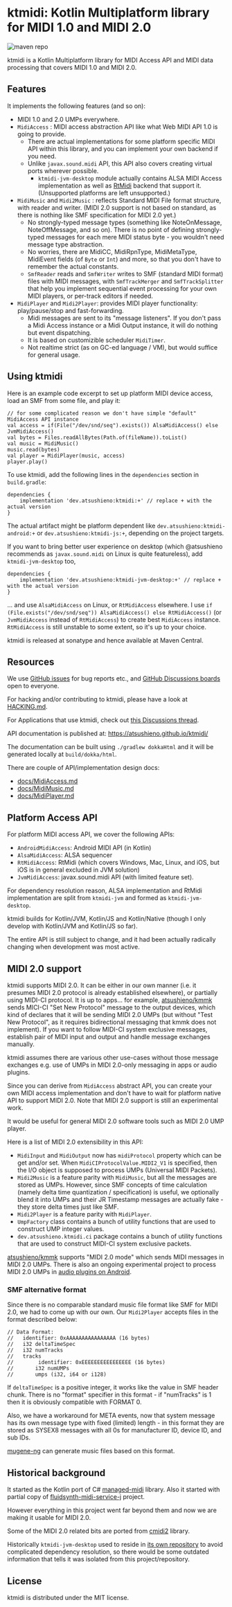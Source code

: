 # ktmidi: Kotlin Multiplatform library for MIDI 1.0 and MIDI 2.0

![maven repo](https://img.shields.io/maven-central/v/dev.atsushieno/ktmidi)

ktmidi is a Kotlin Multiplatform library for MIDI Access API and MIDI data processing that covers MIDI 1.0 and MIDI 2.0. 

## Features

It implements the following features (and so on):

- MIDI 1.0 and 2.0 UMPs everywhere.
- `MidiAccess` : MIDI access abstraction API like what Web MIDI API 1.0 is going to provide.
  - There are actual implementations for some platform specific MIDI API within this library, and you can implement your own backend if you need.
  - Unlike `javax.sound.midi` API, this API also covers creating virtual ports wherever possible.
    - `ktmidi-jvm-desktop` module actually contains ALSA MIDI Access implementation as well as [RtMidi](https://github.com/thestk/rtmidi) backend that support it. (Unsupported platforms are left unsupported.)
- `MidiMusic` and `Midi2Music` : reflects Standard MIDI File format structure, with reader and writer. (MIDI 2.0 support is not based on standard, as there is nothing like SMF specification for MIDI 2.0 yet.)
  - No strongly-typed message types (something like NoteOnMessage, NoteOffMessage, and so on). There is no point of defining strongly-typed messages for each mere MIDI status byte - you wouldn't need message type abstraction.
  - No worries, there are MidiCC, MidiRpnType, MidiMetaType, MidiEvent fields (of `Byte` or `Int`) and more, so that you don't have to remember the actual constants.
  - `SmfReader` reads and `SmfWriter` writes to SMF (standard MIDI format) files with MIDI messages, with `SmfTrackMerger` and `SmfTrackSplitter` that help you implement sequential event processing for your own MIDI players, or per-track editors if needed.
- `MidiPlayer` and `Midi2Player`: provides MIDI player functionality: play/pause/stop and fast-forwarding.
  - Midi messages are sent to its "message listeners". If you don't pass a Midi Access instance or a Midi Output instance, it will do nothing but event dispatching.
  - It is based on customizible scheduler `MidiTimer`.
  - Not realtime strict (as on GC-ed language / VM), but would suffice for general usage.

## Using ktmidi

Here is an example code excerpt to set up platform MIDI device access, load an SMF from some file, and play it:

```
// for some complicated reason we don't have simple "default" MidiAccess API instance
val access = if(File("/dev/snd/seq").exists()) AlsaMidiAccess() else JvmMidiAccess()
val bytes = Files.readAllBytes(Path.of(fileName)).toList()
val music = MidiMusic()
music.read(bytes)
val player = MidiPlayer(music, access)
player.play()
```

To use ktmidi, add the following lines in the `dependencies` section in `build.gradle`:

```
dependencies {
    implementation 'dev.atsushieno:ktmidi:+' // replace + with the actual version
}
```

The actual artifact might be platform dependent like `dev.atsushieno:ktmidi-android:+` or `dev.atsushieno:ktmidi-js:+`, depending on the project targets.

If you want to bring better user experience on desktop (which @atsushieno recommends as `javax.sound.midi` on Linux is quite featureless), add `ktmidi-jvm-desktop` too,


```
dependencies {
    implementation 'dev.atsushieno:ktmidi-jvm-desktop:+' // replace + with the actual version
}
```

... and use `AlsaMidiAccess` on Linux, or `RtMidiAccess` elsewhere. I use `if (File.exists("/dev/snd/seq")) AlsaMidiAccess() else RtMidiAccess()` (or `JvmMidiAccess` instead of `RtMidiAccess`) to create best `MidiAccess` instance. `RtMidiAccess` is still unstable to some extent, so it's up to your choice.

ktmidi is released at sonatype and hence available at Maven Central.

## Resources

We use [GitHub issues](https://github.com/atsushieno/ktmidi/issues) for bug reports etc., and [GitHub Discussions boards](https://github.com/atsushieno/ktmidi/discussions/) open to everyone.

For hacking and/or contributing to ktmidi, please have a look at [HACKING.md](HACKING.md).

For Applications that use ktmidi, check out [this Discussions thread](https://github.com/atsushieno/ktmidi/discussions/14).

API documentation is published at: https://atsushieno.github.io/ktmidi/

The documentation can be built using `./gradlew dokkaHtml` and it will be generated locally at `build/dokka/html`.

There are couple of API/implementation design docs:

- [docs/MidiAccess.md](docs/MidiAccess.md)
- [docs/MidiMusic.md](docs/MidiMusic.md)
- [docs/MidiPlayer.md](docs/MidiPlayer.md)


## Platform Access API

For platform MIDI access API, we cover the following APIs:

- `AndroidMidiAccess`: Android MIDI API (in Kotlin)
- `AlsaMidiAccess`: ALSA sequencer
- `RtMidiAccess`: RtMidi (which covers Windows, Mac, Linux, and iOS, but iOS is in general excluded in JVM solution)
- `JvmMidiAccess`: javax.sound.midi API (with limited feature set).

For dependency resolution reason, ALSA implementation and RtMidi implementation are split from `ktmidi-jvm` and formed as `ktmidi-jvm-desktop`.

ktmidi builds for Kotlin/JVM, Kotlin/JS and Kotlin/Native (though I only develop with Kotlin/JVM and Kotlin/JS so far).

The entire API is still subject to change, and it had been actually radically changing when development was most active.

## MIDI 2.0 support

ktmidi supports MIDI 2.0. It can be either in our own manner (i.e. it presumes MIDI 2.0 protocol is already established elsewhere), or partially using MIDI-CI protocol. It is up to apps... for example, [atsushieno/kmmk](https://github.com/atsushieno/kmmk) sends MICI-CI "Set New Protocol" message to the output devices, which kind of declares that it will be sending MIDI 2.0 UMPs (but without "Test New Protocol", as it requires bidirectional messaging that kmmk does not implement). If you want to follow MIDI-CI system exclusive messages, establish pair of MIDI input and output and handle message exchanges manually.

ktmidi assumes there are various other use-cases without those message exchanges e.g. use of UMPs in MIDI 2.0-only messaging in apps or audio plugins.

Since you can derive from `MidiAccess` abstract API, you can create your own MIDI access implementation and don't have to wait for platform native API to support MIDI 2.0. Note that MIDI 2.0 support is still an experimental work.

It would be useful for general MIDI 2.0 software tools such as MIDI 2.0 UMP player.

Here is a list of MIDI 2.0 extensibility in this API:

- `MidiInput` and `MidiOutput` now has `midiProtocol` property which can be get and/or set. When `MidiCIProtocolValue.MIDI2_V1` is specified, then the I/O object is supposed to process UMPs (Universal MIDI Packets).
- `Midi2Music` is a feature parity with `MidiMusic`, but all the messages are stored as UMPs. However, since SMF concepts of time calculation (namely delta time quantization / specification) is useful, we optionally blend it into UMPs and their JR Timestamp messages are actually fake - they store delta times just like SMF.
- `Midi2Player` is a feature parity with `MidiPlayer`.
- `UmpFactory` class contains a bunch of utility functions that are used to construct UMP integer values.
- `dev.atsushieno.ktmidi.ci` package contains a bunch of utility functions that are used to construct MIDI-CI system exclusive packets.

[atsushieno/kmmk](https://github.com) supports "MIDI 2.0 mode" which sends MIDI messages in MIDI 2.0 UMPs. There is also an ongoing experimental project to process MIDI 2.0 UMPs in [audio plugins on Android](https://github.com/atsushieno/android-audio-plugin-framework/tree/main/java/aap-midi-device-service).

### SMF alternative format

Since there is no comparable standard music file format like SMF for MIDI 2.0, we had to come up with our own. Our `Midi2Player` accepts files in the format described below:

```
// Data Format:
//   identifier: 0xAAAAAAAAAAAAAAAA (16 bytes)
//   i32 deltaTimeSpec
//   i32 numTracks
//   tracks
//        identifier: 0xEEEEEEEEEEEEEEEE (16 bytes)
//       i32 numUMPs
//       umps (i32, i64 or i128)
```

If `deltaTimeSpec` is a positive integer, it works like the value in SMF header chunk. There is no "format" specifier in this format - if "numTracks" is 1 then it is obviously compatible with FORMAT 0.

Also, we have a workaround for META events, now that system message has its own message type with fixed (limited) length - in this format they are stored as SYSEX8 messages with all 0s for manufacturer ID, device ID, and sub IDs.

[mugene-ng](https://github.com/atsushieno/mugene-ng) can generate music files based on this format.

## Historical background

It started as the Kotlin port of C# [managed-midi](https://github.com/atsushieno/managed-midi) library. Also it started with partial copy of [fluidsynth-midi-service-j](https://github.com/atsushieno/fluidsynth-midi-service-j) project.

However everything in this project went far beyond them and now we are making it usable for MIDI 2.0.

Some of the MIDI 2.0 related bits are ported from [cmidi2](https://github.com/atsushieno/cmidi2) library.

Historically `ktmidi-jvm-desktop` used to reside in [its own repository](https://github.com/atsushieno/ktmidi-jvm-desktop) to avoid complicated dependency resolution, so there would be some outdated information that tells it was isolated from this project/repository.

## License

ktmidi is distributed under the MIT license.

